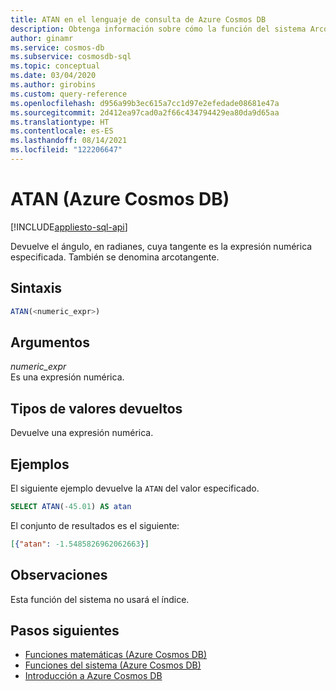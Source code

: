 ```yaml
---
title: ATAN en el lenguaje de consulta de Azure Cosmos DB
description: Obtenga información sobre cómo la función del sistema Arcotangente (ATAN) de SQL en Azure Cosmos DB devuelve el ángulo, en radianes, cuya tangente es la expresión numérica especificada.
author: ginamr
ms.service: cosmos-db
ms.subservice: cosmosdb-sql
ms.topic: conceptual
ms.date: 03/04/2020
ms.author: girobins
ms.custom: query-reference
ms.openlocfilehash: d956a99b3ec615a7cc1d97e2efedade08681e47a
ms.sourcegitcommit: 2d412ea97cad0a2f66c434794429ea80da9d65aa
ms.translationtype: HT
ms.contentlocale: es-ES
ms.lasthandoff: 08/14/2021
ms.locfileid: "122206647"
---
```

# <a name="atan-azure-cosmos-db"></a>ATAN (Azure Cosmos DB)
[!INCLUDE[appliesto-sql-api](../includes/appliesto-sql-api.md)]

 Devuelve el ángulo, en radianes, cuya tangente es la expresión numérica especificada. También se denomina arcotangente.  
  
## <a name="syntax"></a>Sintaxis
  
```sql
ATAN(<numeric_expr>)  
```  
  
## <a name="arguments"></a>Argumentos
  
*numeric_expr*  
   Es una expresión numérica.  
  
## <a name="return-types"></a>Tipos de valores devueltos
  
  Devuelve una expresión numérica.  
  
## <a name="examples"></a>Ejemplos
  
  El siguiente ejemplo devuelve la `ATAN` del valor especificado.  
  
```sql
SELECT ATAN(-45.01) AS atan  
```  
  
 El conjunto de resultados es el siguiente:  
  
```json
[{"atan": -1.5485826962062663}]  
```  
  
## <a name="remarks"></a>Observaciones

Esta función del sistema no usará el índice.

## <a name="next-steps"></a>Pasos siguientes

- [Funciones matemáticas (Azure Cosmos DB)](sql-query-mathematical-functions.md)
- [Funciones del sistema (Azure Cosmos DB)](sql-query-system-functions.md)
- [Introducción a Azure Cosmos DB](../introduction.md)
